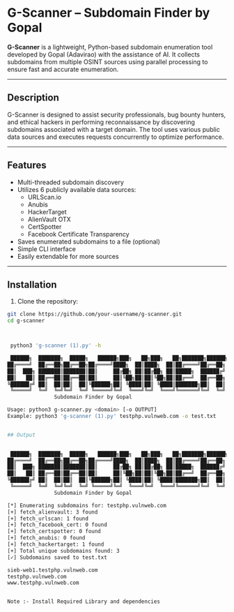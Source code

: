 # G-Scanner – Subdomain Finder by Gopal

**G-Scanner** is a lightweight, Python-based subdomain enumeration tool developed by Gopal (Adavirao) with the assistance of AI. It collects subdomains from multiple OSINT sources using parallel processing to ensure fast and accurate enumeration.

---

## Description

G-Scanner is designed to assist security professionals, bug bounty hunters, and ethical hackers in performing reconnaissance by discovering subdomains associated with a target domain. The tool uses various public data sources and executes requests concurrently to optimize performance.

---

## Features

- Multi-threaded subdomain discovery
- Utilizes 6 publicly available data sources:
  - URLScan.io
  - Anubis
  - HackerTarget
  - AlienVault OTX
  - CertSpotter
  - Facebook Certificate Transparency
- Saves enumerated subdomains to a file (optional)
- Simple CLI interface
- Easily extendable for more sources

---

## Installation

1. Clone the repository:

```bash
git clone https://github.com/your-username/g-scanner.git
cd g-scanner



 python3 'g-scanner (1).py' -h

 ██████╗  ███████╗  █████╗   ██████╗███╗   ██╗███╗   ██╗███████╗██████╗
██╔════╝  ██╔══██╗██╔══██╗██╔════╝████╗  ██║████╗  ██║██╔════╝██╔══██╗
██║  ███╗ ███████║███████║██║     ██╔██╗ ██║██╔██╗ ██║█████╗  ██████╔╝
██║   ██║ ██╔══██║██╔══██║██║     ██║╚██╗██║██║╚██╗██║██╔══╝  ██╔══██╗
╚██████╔╝ ██║  ██║██║  ██║╚██████╗██║ ╚████║██║ ╚████║███████╗██║  ██║
 ╚═════╝  ╚═╝  ╚═╝╚═╝  ╚═╝ ╚═════╝╚═╝  ╚═══╝╚═╝  ╚═══╝╚══════╝╚═╝  ╚═╝
               Subdomain Finder by Gopal

Usage: python3 g-scanner.py <domain> [-o OUTPUT]
Example: python3 'g-scanner (1).py' testphp.vulnweb.com -o test.txt


## Output

 
 ██████╗  ███████╗  █████╗   ██████╗███╗   ██╗███╗   ██╗███████╗██████╗
██╔════╝  ██╔══██╗██╔══██╗██╔════╝████╗  ██║████╗  ██║██╔════╝██╔══██╗
██║  ███╗ ███████║███████║██║     ██╔██╗ ██║██╔██╗ ██║█████╗  ██████╔╝
██║   ██║ ██╔══██║██╔══██║██║     ██║╚██╗██║██║╚██╗██║██╔══╝  ██╔══██╗
╚██████╔╝ ██║  ██║██║  ██║╚██████╗██║ ╚████║██║ ╚████║███████╗██║  ██║
 ╚═════╝  ╚═╝  ╚═╝╚═╝  ╚═╝ ╚═════╝╚═╝  ╚═══╝╚═╝  ╚═══╝╚══════╝╚═╝  ╚═╝
               Subdomain Finder by Gopal

[*] Enumerating subdomains for: testphp.vulnweb.com
[+] fetch_alienvault: 3 found
[+] fetch_urlscan: 1 found
[+] fetch_facebook_cert: 0 found
[+] fetch_certspotter: 0 found
[+] fetch_anubis: 0 found
[+] fetch_hackertarget: 1 found
[+] Total unique subdomains found: 3
[✓] Subdomains saved to test.txt

sieb-web1.testphp.vulnweb.com
testphp.vulnweb.com
www.testphp.vulnweb.com


Note :- Install Required Library and dependencies
